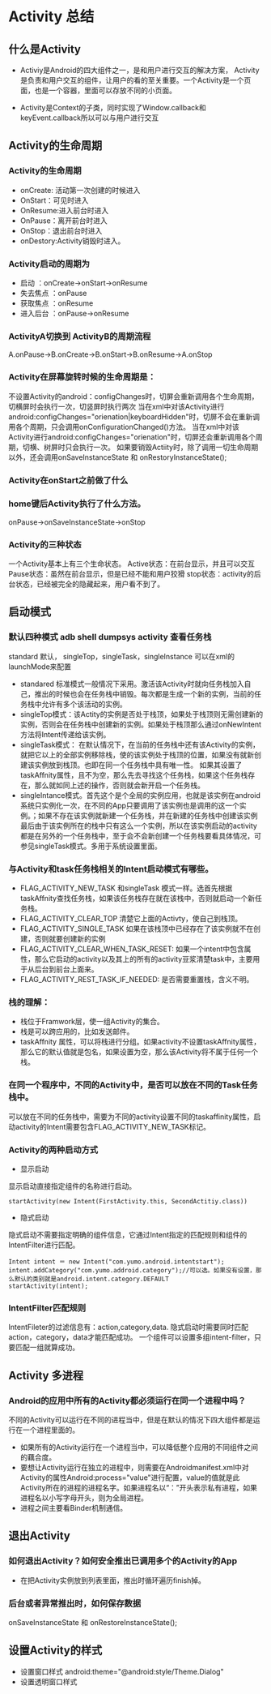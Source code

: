 # Activity 总结

## 什么是Activity 

* Activiy是Android的四大组件之一，是和用户进行交互的解决方案，
  Activity是负责和用户交互的组件，让用户的看的至关重要。一个Activity是一个页面，也是一个容器，里面可以存放不同的小页面。
  
* Activity是Context的子类，同时实现了Window.callback和keyEvent.callback所以可以与用户进行交互

## Activity的生命周期
     
### Activity的生命周期

* onCreate: 活动第一次创建的时候进入
* OnStart：可见时进入
* OnResume:进入前台时进入
* OnPause：离开前台时进入
* OnStop：退出前台时进入
* onDestory:Activity销毁时进入。

### Activity启动的周期为

* 启动 ：onCreate->onStart->onResume
* 失去焦点 ：onPause
* 获取焦点 ：onResume
* 进入后台 ：onPause->onResume

### ActivityA切换到 ActivityB的周期流程

A.onPause->B.onCreate->B.onStart->B.onResume->A.onStop

### Activity在屏幕旋转时候的生命周期是：

不设置Activity的android：configChanges时，切屏会重新调用各个生命周期，切横屏时会执行一次，切竖屏时执行两次
当在xml中对该Activity进行android:configChanges="orienation|keyboardHidden"时，切屏不会在重新调用各个周期，只会调用onConfigurationChanged()方法。
当在xml中对该Activity进行android:configChanges="orienation"时，切屏还会重新调用各个周期，切横、树屏时只会执行一次。
如果要销毁Actiity时，除了调用一切生命周期以外，还会调用onSaveInstanceState 和 onRestoryInstanceState();

### Activity在onStart之前做了什么

### home键后Activity执行了什么方法。

onPause->onSaveInstanceState->onStop

### Activity的三种状态

一个Activity基本上有三个生命状态。
Active状态：在前台显示，并且可以交互
Pause状态：虽然在前台显示，但是已经不能和用户狡猾
stop状态：activity的后台状态，已经被完全的隐藏起来，用户看不到了。

## 启动模式

### 默认四种模式 adb shell dumpsys activity 查看任务栈
standard 默认， singleTop，singleTask，singleInstance  可以在xml的launchMode来配置

* standared 标准模式一般情况下采用。激活该Activity时就向任务栈加入自己，推出的时候也会在任务栈中销毁。每次都是生成一个新的实例，当前的任务栈中允许有多个该活动的实例。
* singleTop模式：该Actity的实例是否处于栈顶，如果处于栈顶则无需创建新的实例，否则会在任务栈中创建新的实例。如果处于栈顶那么通过onNewIntent方法将Intent传递给该实例。
* singleTask模式： 在默认情况下，在当前的任务栈中还有该Activity的实例，就把它以上的全部实例移除栈，使的该实例处于栈顶的位置，如果没有就新创建该实例放到栈顶。也即在同一个任务栈中具有唯一性。
                               如果其设置了taskAffnity属性，且不为空，那么先去寻找这个任务栈，如果这个任务栈存在，那么就如同上述的操作，否则就会新开启一个任务栈。
* singleIntance模式。首先这个是个全局的实例应用，也就是该实例在android系统只实例化一次，在不同的App只要调用了该实例也是调用的这一个实例。；如果不存在该实例就新建一个任务栈，并在新建的任务栈中创建该实例最后由于该实例所在的栈中只有这么一个实例，所以在该实例启动的activity都是在另外的一个任务栈中，至于会不会新创建一个任务栈要看具体情况，可参见singleTask模式。多用于系统设置里面。
### 与Activity和task任务栈相关的Intent启动模式有哪些。
* FLAG_ACTIVITY_NEW_TASK 和singleTask 模式一样。选首先根据taskAffnity查找任务栈，如果该任务栈存在就在该栈中，否则就启动一个新任务栈。
* FLAG_ACTIVITY_CLEAR_TOP 清楚它上面的Activty，使自己到栈顶。
* FLAG_ACTIVITY_SINGLE_TASK 如果在该栈顶中已经存在了该实例就不在创建，否则就要创建新的实例
* FLAG_ACTIVITY_CLEAR_WHEN_TASK_RESET: 如果一个intent中包含属性，那么它启动的activity以及其上的所有的activity豆浆清楚task中，主要用于从后台到前台上面来。
* FLAG_ACTIVITY_REST_TASK_IF_NEEDED: 是否需要重置栈，含义不明。
### 栈的理解：
 * 栈位于Framwork层，使一组Activity的集合。
 * 栈是可以跨应用的，比如发送邮件。
 * taskAffnity 属性，可以将栈进行分组。如果activity不设置taskAffnity属性，那么它的默认值就是包名，如果设置为空，那么该Activity将不属于任何一个栈。

### 在同一个程序中，不同的Activity中，是否可以放在不同的Task任务栈中。

可以放在不同的任务栈中，需要为不同的activity设置不同的taskaffinity属性，启动activity的Intent需要包含FLAG_ACTIVITY_NEW_TASK标记。

### Activity的两种启动方式

* 显示启动 

显示启动直接指定组件的名称进行启动。
  
  `startActivity(new Intent(FirstActivity.this, SecondActitiy.class))`
  
* 隐式启动
  
隐式启动不需要指定明确的组件信息，它通过Intent指定的匹配规则和组件的IntentFilter进行匹配。

```
Intent intent ＝ new Intent("com.yumo.android.intentstart");
intent.addCategory("com.yumo.addroid.category");//可以选。如果没有设置，那么默认的类别就是android.intent.category.DEFAULT
startActivity(intent);
```

### IntentFilter匹配规则

IntentFileter的过滤信息有：action,category,data.
隐式启动时需要同时匹配action，category，data才能匹配成功。
一个组件可以设置多组intent-filter，只要匹配一组就算成功。

## Activity 多进程

### Android的应用中所有的Activity都必须运行在同一个进程中吗？
不同的Activity可以运行在不同的进程当中，但是在默认的情况下四大组件都是运行在一个进程里面的。

* 如果所有的Activity运行在一个进程当中，可以降低整个应用的不同组件之间的藕合度。
* 要想让Activity运行在独立的进程中，则需要在Androidmanifest.xml中对Activity的属性Android:process="value"进行配置，value的值就是此Activity所在的进程的进程名字。如果进程名以“：”开头表示私有进程，如果进程名以小写字母开头，则为全局进程。
* 进程之间主要看Binder机制通信。

## 退出Activity

### 如何退出Activity？如何安全推出已调用多个的Activity的App
* 在把Activity实例放到列表里面，推出时循环遍历finish掉。

### 后台或者异常推出时，如何保存数据

onSaveInstanceState 和 onRestoreInstanceState();

## 设置Activity的样式

* 设置窗口样式
android:theme="@android:style/Theme.Dialog"
* 设置透明窗口样式
  





































